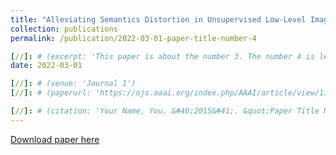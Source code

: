 ```yaml
---
title: "Alleviating Semantics Distortion in Unsupervised Low-Level Image-to-Image Translation via Structure Consistency Constraint (CVPR 2022)"
collection: publications
permalink: /publication/2022-03-01-paper-title-number-4

[//]: # (excerpt: 'This paper is about the number 3. The number 4 is left for future work.')
date: 2022-03-01

[//]: # (venue: 'Journal 1')
[//]: # (paperurl: 'https://ojs.aaai.org/index.php/AAAI/article/view/11957')

[//]: # (citation: 'Your Name, You. &#40;2015&#41;. &quot;Paper Title Number 3.&quot; <i>Journal 1</i>. 1&#40;3&#41;.')
---
```


[//]: # (This paper is about the number 3. The number 4 is left for future work.)

[Download paper here](https://openaccess.thecvf.com/content/CVPR2022/html/Guo_Alleviating_Semantics_Distortion_in_Unsupervised_Low-Level_Image-to-Image_Translation_via_Structure_CVPR_2022_paper.html)

[//]: # (Recommended citation: Your Name, You. &#40;2015&#41;. "Paper Title Number 3." <i>Journal 1</i>. 1&#40;3&#41;.)
